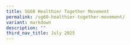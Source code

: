 ```yaml
---
title: SG60 Healthier Together Movement
permalink: /sg60-healthier-together-movement/
variant: markdown
description: ""
third_nav_title: July 2025
---
```


